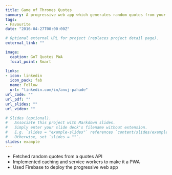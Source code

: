 ```yaml
---
title: Game of Thrones Quotes
summary: A progressive web app which generates random quotes from your favourite TV show
tags:
- Favourite
date: "2016-04-27T00:00:00Z"

# Optional external URL for project (replaces project detail page).
external_link: ""

image:
  caption: GoT Quotes PWA
  focal_point: Smart

links:
- icon: linkedin
  icon_pack: fab
  name: Follow
  url: "linkedin.com/in/anuj-pahade"
url_code: ""
url_pdf: ""
url_slides: ""
url_video: ""

# Slides (optional).
#   Associate this project with Markdown slides.
#   Simply enter your slide deck's filename without extension.
#   E.g. `slides = "example-slides"` references `content/slides/example-slides.md`.
#   Otherwise, set `slides = ""`.
slides: example
---
```


- Fetched random quotes from a quotes API  
- Implemented caching and service workers to make it a PWA  
- Used Firebase to deploy the progressive web app
